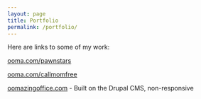 ```yaml
---
layout: page
title: Portfolio
permalink: /portfolio/
---
```


Here are links to some of my work:

[ooma.com/pawnstars](http://ooma.com/pawnstars)

[ooma.com/callmomfree](http://ooma.com/callmomfree)

[oomazingoffice.com](http://oomazingoffice.com) - Built on the Drupal CMS, non-responsive

